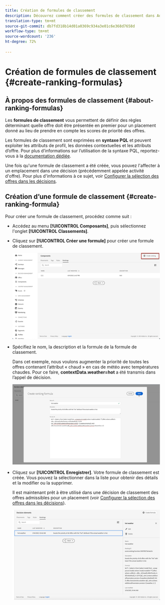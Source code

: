 ```yaml
---
title: Création de formules de classement
description: Découvrez comment créer des formules de classement dans Adobe Experience Platform.
translation-type: tm+mt
source-git-commit: db7fd318b14d01a0369c934a3e01c6e368d7658d
workflow-type: tm+mt
source-wordcount: '236'
ht-degree: 72%

---
```


# Création de formules de classement {#create-ranking-formulas}

## À propos des formules de classement {#about-ranking-formulas}

Les **formules de classement** vous permettent de définir des règles déterminant quelle offre doit être présentée en premier pour un placement donné au lieu de prendre en compte les scores de priorité des offres.

Les formules de classement sont exprimées en **syntaxe PQL** et peuvent exploiter les attributs de profil, les données contextuelles et les attributs d’offre. Pour plus d’informations sur l’utilisation de la syntaxe PQL, reportez-vous à la [documentation dédiée](https://experienceleague.adobe.com/docs/experience-platform/segmentation/pql/overview.html?lang=fr).

Une fois qu&#39;une formule de classement a été créée, vous pouvez l&#39;affecter à un emplacement dans une décision (précédemment appelée activité d&#39;offre). Pour plus d&#39;informations à ce sujet, voir [Configurer la sélection des offres dans les décisions](../offer-activities/configure-offer-selection.md).

## Création d’une formule de classement {#create-ranking-formula}

Pour créer une formule de classement, procédez comme suit :

* Accédez au menu **[!UICONTROL Composants]**, puis sélectionnez l&#39;onglet **[!UICONTROL Classements]**.

* Cliquez sur **[!UICONTROL Créer une formule]** pour créer une formule de classement.

   ![](../../assets/ranking-create-formula.png)

* Spécifiez le nom, la description et la formule de la formule de classement.

   Dans cet exemple, nous voulons augmenter la priorité de toutes les offres contenant l’attribut « chaud » en cas de météo avec températures chaudes. Pour ce faire, **contextData.weather=hot** a été transmis dans l’appel de décision.

   ![](../../assets/ranking-syntax.png)

* Cliquez sur **[!UICONTROL Enregistrer]**. Votre formule de classement est créée. Vous pouvez la sélectionner dans la liste pour obtenir des détails et la modifier ou la supprimer.

   Il est maintenant prêt à être utilisé dans une décision de classement des offres admissibles pour un placement (voir [Configurer la sélection des offres dans les décisions](../offer-activities/configure-offer-selection.md)).

   ![](../../assets/ranking-formula-created.png)
